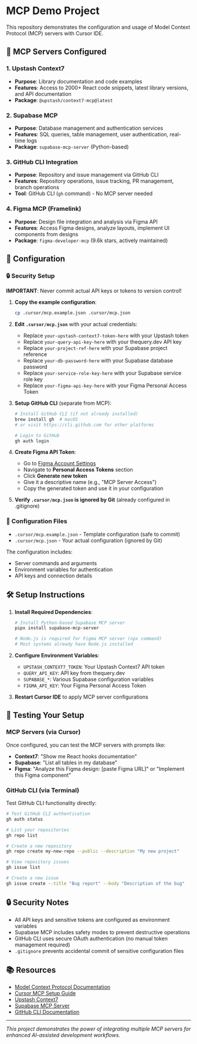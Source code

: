 # MCP Demo Project

This repository demonstrates the configuration and usage of Model Context Protocol (MCP) servers with Cursor IDE.

## 🚀 MCP Servers Configured

### 1. **Upstash Context7** 
- **Purpose**: Library documentation and code examples
- **Features**: Access to 2000+ React code snippets, latest library versions, and API documentation
- **Package**: `@upstash/context7-mcp@latest`

### 2. **Supabase MCP**
- **Purpose**: Database management and authentication services
- **Features**: SQL queries, table management, user authentication, real-time logs
- **Package**: `supabase-mcp-server` (Python-based)

### 3. **GitHub CLI Integration** 
- **Purpose**: Repository and issue management via GitHub CLI
- **Features**: Repository operations, issue tracking, PR management, branch operations
- **Tool**: GitHub CLI (`gh` command) - No MCP server needed

### 4. **Figma MCP (Framelink)**
- **Purpose**: Design file integration and analysis via Figma API
- **Features**: Access Figma designs, analyze layouts, implement UI components from designs
- **Package**: `figma-developer-mcp` (9.6k stars, actively maintained)

## 📁 Configuration

### 🔒 Security Setup

**IMPORTANT**: Never commit actual API keys or tokens to version control!

1. **Copy the example configuration**:
   ```bash
   cp .cursor/mcp.example.json .cursor/mcp.json
   ```

2. **Edit `.cursor/mcp.json`** with your actual credentials:
   - Replace `your-upstash-context7-token-here` with your Upstash token
   - Replace `your-query-api-key-here` with your thequery.dev API key
   - Replace `your-project-ref-here` with your Supabase project reference
   - Replace `your-db-password-here` with your Supabase database password
   - Replace `your-service-role-key-here` with your Supabase service role key
   - Replace `your-figma-api-key-here` with your Figma Personal Access Token

3. **Setup GitHub CLI** (separate from MCP):
   ```bash
   # Install GitHub CLI (if not already installed)
   brew install gh  # macOS
   # or visit https://cli.github.com for other platforms
   
   # Login to GitHub
   gh auth login
   ```

4. **Create Figma API Token**:
   - Go to [Figma Account Settings](https://www.figma.com/settings)
   - Navigate to **Personal Access Tokens** section
   - Click **Generate new token**
   - Give it a descriptive name (e.g., "MCP Server Access")
   - Copy the generated token and use it in your configuration

5. **Verify `.cursor/mcp.json` is ignored by Git** (already configured in .gitignore)

### 📄 Configuration Files

- `.cursor/mcp.example.json` - Template configuration (safe to commit)
- `.cursor/mcp.json` - Your actual configuration (ignored by Git)

The configuration includes:
- Server commands and arguments
- Environment variables for authentication
- API keys and connection details

## 🛠️ Setup Instructions

1. **Install Required Dependencies**:
   ```bash
   # Install Python-based Supabase MCP server
   pipx install supabase-mcp-server
   
   # Node.js is required for Figma MCP server (npx command)
   # Most systems already have Node.js installed
   ```

2. **Configure Environment Variables**:
   - `UPSTASH_CONTEXT7_TOKEN`: Your Upstash Context7 API token
   - `QUERY_API_KEY`: API key from thequery.dev
   - `SUPABASE_*`: Various Supabase configuration variables
   - `FIGMA_API_KEY`: Your Figma Personal Access Token

3. **Restart Cursor IDE** to apply MCP server configurations

## 🧪 Testing Your Setup

### MCP Servers (via Cursor)
Once configured, you can test the MCP servers with prompts like:

- **Context7**: "Show me React hooks documentation"
- **Supabase**: "List all tables in my database"
- **Figma**: "Analyze this Figma design: [paste Figma URL]" or "Implement this Figma component"

### GitHub CLI (via Terminal)
Test GitHub CLI functionality directly:

```bash
# Test GitHub CLI authentication
gh auth status

# List your repositories
gh repo list

# Create a new repository
gh repo create my-new-repo --public --description "My new project"

# View repository issues
gh issue list

# Create a new issue
gh issue create --title "Bug report" --body "Description of the bug"
```

## 🔒 Security Notes

- All API keys and sensitive tokens are configured as environment variables
- Supabase MCP includes safety modes to prevent destructive operations
- GitHub CLI uses secure OAuth authentication (no manual token management required)
- `.gitignore` prevents accidental commit of sensitive configuration files

## 📚 Resources

- [Model Context Protocol Documentation](https://modelcontextprotocol.io/)
- [Cursor MCP Setup Guide](https://docs.cursor.com/context/mcp)
- [Upstash Context7](https://upstash.com/docs/context7)
- [Supabase MCP Server](https://github.com/alexander-zuev/supabase-mcp-server)
- [GitHub CLI Documentation](https://cli.github.com/manual/)

---

*This project demonstrates the power of integrating multiple MCP servers for enhanced AI-assisted development workflows.*
